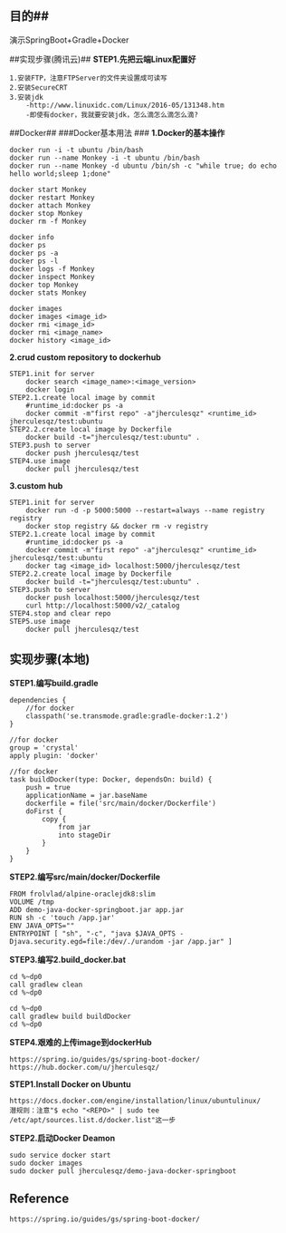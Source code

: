## 目的##
演示SpringBoot+Gradle+Docker

##实现步骤(腾讯云)##
**STEP1.先把云端Linux配置好**
	
	1.安装FTP，注意FTPServer的文件夹设置成可读写
	2.安装SecureCRT
	3.安装jdk
		-http://www.linuxidc.com/Linux/2016-05/131348.htm
		-即使有docker，我就要安装jdk，怎么滴怎么滴怎么滴?
	
##Docker##
###Docker基本用法 ###
**1.Docker的基本操作**
	
	docker run -i -t ubuntu /bin/bash
	docker run --name Monkey -i -t ubuntu /bin/bash
	docker run --name Monkey -d ubuntu /bin/sh -c "while true; do echo hello world;sleep 1;done"
	
	docker start Monkey
	docker restart Monkey
	docker attach Monkey
	docker stop Monkey
	docker rm -f Monkey
	
	docker info
	docker ps
	docker ps -a
	docker ps -l
	docker logs -f Monkey
	docker inspect Monkey
	docker top Monkey
	docker stats Monkey
	
	docker images
	docker images <image_id>
	docker rmi <image_id>
	docker rmi <image_name>
	docker history <image_id>
	
**2.crud custom repository to dockerhub**
	
	STEP1.init for server
		docker search <image_name>:<image_version>
		docker login
	STEP2.1.create local image by commit
		#runtime_id:docker ps -a
		docker commit -m"first repo" -a"jherculesqz" <runtime_id> jherculesqz/test:ubuntu
	STEP2.2.create local image by Dockerfile
		docker build -t="jherculesqz/test:ubuntu" .
	STEP3.push to server
		docker push jherculesqz/test
	STEP4.use image
		docker pull jherculesqz/test
	
**3.custom hub**
	
	STEP1.init for server
		docker run -d -p 5000:5000 --restart=always --name registry registry
		docker stop registry && docker rm -v registry
	STEP2.1.create local image by commit
		#runtime_id:docker ps -a
		docker commit -m"first repo" -a"jherculesqz" <runtime_id> jherculesqz/test:ubuntu
		docker tag <image_id> localhost:5000/jherculesqz/test
	STEP2.2.create local image by Dockerfile
		docker build -t="jherculesqz/test:ubuntu" .
	STEP3.push to server
		docker push localhost:5000/jherculesqz/test
		curl http://localhost:5000/v2/_catalog
	STEP4.stop and clear repo
	STEP5.use image
		docker pull jherculesqz/test
	
## 实现步骤(本地) ##
**STEP1.编写build.gradle**
	
	dependencies {
		//for docker
		classpath('se.transmode.gradle:gradle-docker:1.2')
	}

	//for docker
	group = 'crystal'
	apply plugin: 'docker'
	
	//for docker
	task buildDocker(type: Docker, dependsOn: build) {
  		push = true
  		applicationName = jar.baseName
  		dockerfile = file('src/main/docker/Dockerfile')
  		doFirst {
    		copy {
      			from jar
      			into stageDir
    		}
  		}
	}
	
**STEP2.编写src/main/docker/Dockerfile**
	
	FROM frolvlad/alpine-oraclejdk8:slim
	VOLUME /tmp
	ADD demo-java-docker-springboot.jar app.jar
	RUN sh -c 'touch /app.jar'
	ENV JAVA_OPTS=""
	ENTRYPOINT [ "sh", "-c", "java $JAVA_OPTS -Djava.security.egd=file:/dev/./urandom -jar /app.jar" ]
		
**STEP3.编写2.build_docker.bat**
	
	cd %~dp0
	call gradlew clean
	cd %~dp0
	
	cd %~dp0
	call gradlew build buildDocker
	cd %~dp0
	
**STEP4.艰难的上传image到dockerHub**
	
	https://spring.io/guides/gs/spring-boot-docker/
	https://hub.docker.com/u/jherculesqz/



**STEP1.Install Docker on Ubuntu**
	
	https://docs.docker.com/engine/installation/linux/ubuntulinux/
	潜规则：注意"$ echo "<REPO>" | sudo tee /etc/apt/sources.list.d/docker.list"这一步

**STEP2.启动Docker Deamon**
	
	sudo service docker start
	sudo docker images
	sudo docker pull jherculesqz/demo-java-docker-springboot
	
## Reference ##
		
	https://spring.io/guides/gs/spring-boot-docker/	










